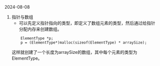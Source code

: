 2024-08-08
1. 指针与数组
   - 可以先定义指针指向的类型，即定义了数组元素的类型，然后通过给指针分配内存来创建数组。
    ``` 
        ElementType *p;
        p = (ElementType*)malloc(sizeof(ElementType) * arraySize);
      ```
      这样就创建了一个长度为arraySize的数组，其中每个元素的类型为ElementType。
    